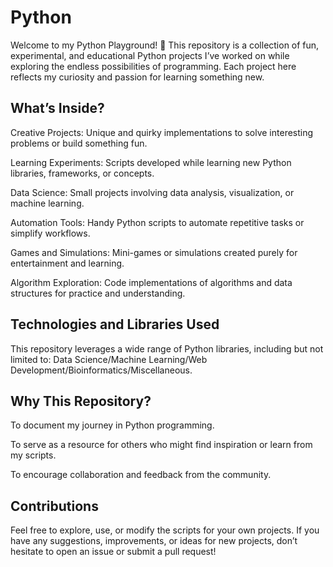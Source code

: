 # Python
Welcome to my Python Playground! 🎉 This repository is a collection of fun, experimental, and educational Python projects I’ve worked on while exploring the endless possibilities of programming. Each project here reflects my curiosity and passion for learning something new.

## What’s Inside?

Creative Projects: Unique and quirky implementations to solve interesting problems or build something fun.

Learning Experiments: Scripts developed while learning new Python libraries, frameworks, or concepts.

Data Science: Small projects involving data analysis, visualization, or machine learning.

Automation Tools: Handy Python scripts to automate repetitive tasks or simplify workflows.

Games and Simulations: Mini-games or simulations created purely for entertainment and learning.

Algorithm Exploration: Code implementations of algorithms and data structures for practice and understanding.

## Technologies and Libraries Used

This repository leverages a wide range of Python libraries, including but not limited to:
Data Science/Machine Learning/Web Development/Bioinformatics/Miscellaneous.

## Why This Repository?

To document my journey in Python programming.

To serve as a resource for others who might find inspiration or learn from my scripts.

To encourage collaboration and feedback from the community.


## Contributions

Feel free to explore, use, or modify the scripts for your own projects. If you have any suggestions, improvements, or ideas for new projects, don’t hesitate to open an issue or submit a pull request!
